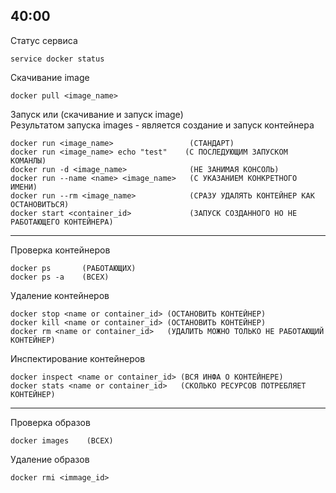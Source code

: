 ## 40:00

Статус сервиса
```shell
service docker status
```
Скачивание image
```shell
docker pull <image_name>
```
Запуск или (скачивание и запуск image) \
Результатом запуска images - является создание и запуск контейнера
```shell
docker run <image_name>                 (СТАНДАРТ)
docker run <image_name> echo "test"    (С ПОСЛЕДУЮЩИМ ЗАПУСКОМ КОМАНЛЫ)
docker run -d <image_name>              (НЕ ЗАНИМАЯ КОНСОЛЬ)
docker run --name <name> <image_name>   (С УКАЗАНИЕМ КОНКРЕТНОГО ИМЕНИ)
docker run --rm <image_name>            (СРАЗУ УДАЛЯТЬ КОНТЕЙНЕР КАК ОСТАНОВИТЬСЯ)
docker start <container_id>             (ЗАПУСК СОЗДАННОГО НО НЕ РАБОТАЮЩЕГО КОНТЕЙНЕРА)
```
---

Проверка контейнеров
```shell
docker ps       (РАБОТАЮЩИХ)
docker ps -a    (ВСЕХ) 
```
Удаление контейнеров
```shell
docker stop <name or container_id> (ОСТАНОВИТЬ КОНТЕЙНЕР)
docker kill <name or container_id> (ОСТАНОВИТЬ КОНТЕЙНЕР)
docker rm <name or container_id>   (УДАЛИТЬ МОЖНО ТОЛЬКО НЕ РАБОТАЮЩИЙ КОНТЕЙНЕР)
```

Инспектирование контейнеров
```shell
docker inspect <name or container_id> (ВСЯ ИНФА О КОНТЕЙНЕРЕ)
docker stats <name or container_id>   (СКОЛЬКО РЕСУРСОВ ПОТРЕБЛЯЕТ КОНТЕЙНЕР)
```
----
Проверка образов
```shell
docker images    (ВСЕХ) 
```
Удаление образов
```shell
docker rmi <immage_id>
```
